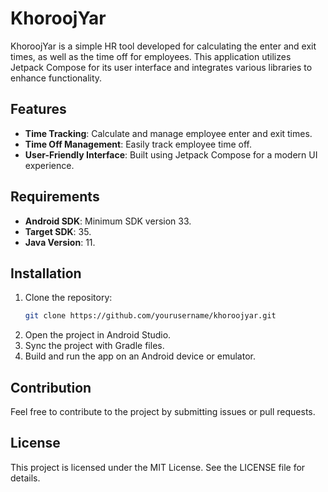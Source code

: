 # KhoroojYar

KhoroojYar is a simple HR tool developed for calculating the enter and exit times, as well as the time off for employees. This application utilizes Jetpack Compose for its user interface and integrates various libraries to enhance functionality.

## Features

- **Time Tracking**: Calculate and manage employee enter and exit times.
- **Time Off Management**: Easily track employee time off.
- **User-Friendly Interface**: Built using Jetpack Compose for a modern UI experience.

## Requirements

- **Android SDK**: Minimum SDK version 33.
- **Target SDK**: 35.
- **Java Version**: 11.

## Installation

1. Clone the repository:
   ```bash
   git clone https://github.com/yourusername/khoroojyar.git
2. Open the project in Android Studio.
3. Sync the project with Gradle files.
4. Build and run the app on an Android device or emulator.

## Contribution

Feel free to contribute to the project by submitting issues or pull requests.

## License
This project is licensed under the MIT License. See the LICENSE file for details.